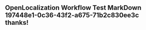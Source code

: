 <properties
ms.topic="hero-topic"
ms.test1="hero-topic"
ms.test2="test"/>

## OpenLocalization Workflow Test MarkDown 197448e1-0c36-43f2-a675-71b2c830ee3c thanks!
